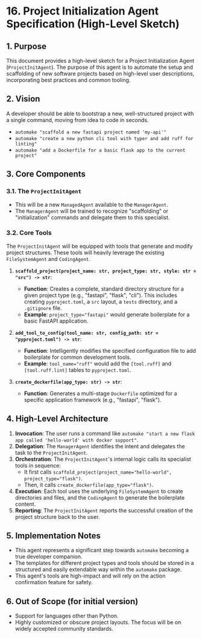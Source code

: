 # 16. Project Initialization Agent Specification (High-Level Sketch)

## 1. Purpose
This document provides a high-level sketch for a Project Initialization Agent (`ProjectInitAgent`). The purpose of this agent is to automate the setup and scaffolding of new software projects based on high-level user descriptions, incorporating best practices and common tooling.

## 2. Vision
A developer should be able to bootstrap a new, well-structured project with a single command, moving from idea to code in seconds.
- `automake "scaffold a new fastapi project named 'my-api'"`
- `automake "create a new python cli tool with typer and add ruff for linting"`
- `automake "add a Dockerfile for a basic flask app to the current project"`

## 3. Core Components

### 3.1. The `ProjectInitAgent`
- This will be a new `ManagedAgent` available to the `ManagerAgent`.
- The `ManagerAgent` will be trained to recognize "scaffolding" or "initialization" commands and delegate them to this specialist.

### 3.2. Core Tools
The `ProjectInitAgent` will be equipped with tools that generate and modify project structures. These tools will heavily leverage the existing `FileSystemAgent` and `CodingAgent`.

1.  **`scaffold_project(project_name: str, project_type: str, style: str = "src") -> str`**:
    - **Function**: Creates a complete, standard directory structure for a given project type (e.g., "fastapi", "flask", "cli"). This includes creating `pyproject.toml`, a `src` layout, a `tests` directory, and a `.gitignore` file.
    - **Example**: `project_type="fastapi"` would generate boilerplate for a basic FastAPI application.

2.  **`add_tool_to_config(tool_name: str, config_path: str = "pyproject.toml") -> str`**:
    - **Function**: Intelligently modifies the specified configuration file to add boilerplate for common development tools.
    - **Example**: `tool_name="ruff"` would add the `[tool.ruff]` and `[tool.ruff.lint]` tables to `pyproject.toml`.

3.  **`create_dockerfile(app_type: str) -> str`**:
    - **Function**: Generates a multi-stage `Dockerfile` optimized for a specific application framework (e.g., "fastapi", "flask").

## 4. High-Level Architecture
1.  **Invocation**: The user runs a command like `automake "start a new flask app called 'hello-world' with docker support"`.
2.  **Delegation**: The `ManagerAgent` identifies the intent and delegates the task to the `ProjectInitAgent`.
3.  **Orchestration**: The `ProjectInitAgent`'s internal logic calls its specialist tools in sequence:
    - It first calls `scaffold_project(project_name="hello-world", project_type="flask")`.
    - Then, it calls `create_dockerfile(app_type="flask")`.
4.  **Execution**: Each tool uses the underlying `FileSystemAgent` to create directories and files, and the `CodingAgent` to generate the boilerplate content.
5.  **Reporting**: The `ProjectInitAgent` reports the successful creation of the project structure back to the user.

## 5. Implementation Notes
- This agent represents a significant step towards `automake` becoming a true developer companion.
- The templates for different project types and tools should be stored in a structured and easily extendable way within the `automake` package.
- This agent's tools are high-impact and will rely on the action confirmation feature for safety.

## 6. Out of Scope (for initial version)
- Support for languages other than Python.
- Highly customized or obscure project layouts. The focus will be on widely accepted community standards.
